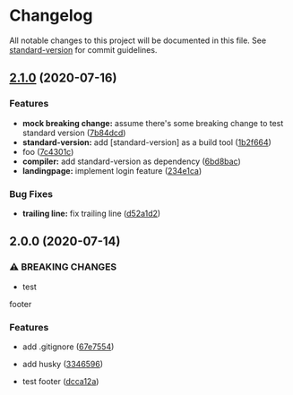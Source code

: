 # Changelog

All notable changes to this project will be documented in this file. See [standard-version](https://github.com/conventional-changelog/standard-version) for commit guidelines.

## [2.1.0](https://github.com/MrCuriosity/play-ground/compare/v2.0.0...v2.1.0) (2020-07-16)


### Features

* **mock breaking change:** assume there's some breaking change to test standard version ([7b84dcd](https://github.com/MrCuriosity/play-ground/commit/7b84dcd46cced0c3e07cfe724cb78bf97fc56fa3))
* **standard-version:** add [standard-version] as a build tool ([1b2f664](https://github.com/MrCuriosity/play-ground/commit/1b2f664c8676257ee4397290428b151be06de3df))
* foo ([7c4301c](https://github.com/MrCuriosity/play-ground/commit/7c4301c023e7fd20b1f8db8e252a95c8624f753a))
* **compiler:** add standard-version as dependency ([6bd8bac](https://github.com/MrCuriosity/play-ground/commit/6bd8bac9bcf837ba7c6e9abdcadca56fc9cc4107))
* **landingpage:** implement login feature ([234e1ca](https://github.com/MrCuriosity/play-ground/commit/234e1ca8b7a661869d1ab01dca7779da80fb9329))


### Bug Fixes

* **trailing line:** fix trailing line ([d52a1d2](https://github.com/MrCuriosity/play-ground/commit/d52a1d2387a62741b945c0cab2325cd16aed1ec3))

## 2.0.0 (2020-07-14)


### ⚠ BREAKING CHANGES

* test

footer

### Features

* add .gitignore ([67e7554](https://github.com/MrCuriosity/play-ground/commit/67e755483830b74fb9db736534f168fb4801fe0d))
* add husky ([3346596](https://github.com/MrCuriosity/play-ground/commit/334659617dbb1dc5cd5ff79004f1721f88eb8bbc))


* test footer ([dcca12a](https://github.com/MrCuriosity/play-ground/commit/dcca12a05cc9202f2a2f6fcdcc47a1178fe34c4f))
